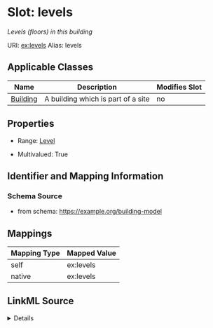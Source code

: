 

# Slot: levels 


_Levels (floors) in this building_





URI: [ex:levels](https://example.org/onto/levels)
Alias: levels

<!-- no inheritance hierarchy -->





## Applicable Classes

| Name | Description | Modifies Slot |
| --- | --- | --- |
| [Building](Building.md) | A building which is part of a site |  no  |






## Properties

* Range: [Level](Level.md)

* Multivalued: True




## Identifier and Mapping Information






### Schema Source


* from schema: https://example.org/building-model




## Mappings

| Mapping Type | Mapped Value |
| ---  | ---  |
| self | ex:levels |
| native | ex:levels |




## LinkML Source

<details>
```yaml
name: levels
description: Levels (floors) in this building
from_schema: https://example.org/building-model
rank: 1000
alias: levels
domain_of:
- Building
range: Level
multivalued: true
inlined: true
inlined_as_list: true

```
</details>